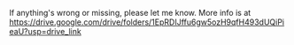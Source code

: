If anything's wrong or missing, please let me know. More info is at https://drive.google.com/drive/folders/1EpRDIJffu6gw5ozH9qfH493dUQiPieaU?usp=drive_link